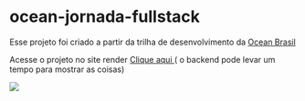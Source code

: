# ocean-jornada-fullstack
 
Esse projeto foi criado a partir da trilha de desenvolvimento da <a href="https://oceanbrasil.com">Ocean Brasil</a>

Acesse o projeto no site render <a href="https://ocena-jornada-fullstack-frontend.onrender.com"> Clique aqui </a> ( o backend pode levar um tempo para mostrar as coisas)

<img src="https://oceanbrasil.com/assets/logo.svg">
